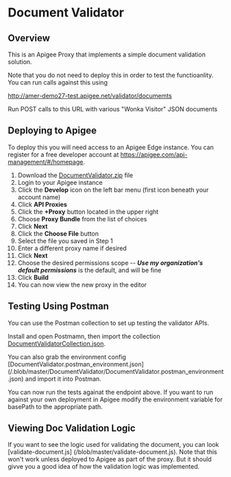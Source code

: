# Document Validator

## Overview

This is an Apigee Proxy that implements a simple document validation solution.

Note that you do not need to deploy this in order to test the functioanlity. You can run calls against this using

http://amer-demo27-test.apigee.net/validator/documemts

Run POST calls to this URL with various "Wonka Visitor" JSON documents

## Deploying to Apigee

To deploy this you will need access to an Apigee Edge instance. You can register for a free developer account
at https://apigee.com/api-management/#/homepage.

1. Download the [DocumentValidator.zip](/blob/master/documentvalidator_rev1_2018_12_14.zip) file
2. Login to your Apigee instance
3. Click the **Develop** icon on the left bar menu (first icon beneath your account name)
4. Click **API Proxies**
5. Click the **+Proxy** button located in the upper right
6. Choose **Proxy Bundle** from the list of choices
7. Click **Next**
8. Click the **Choose File** button
9. Select the file you saved in Step 1
10. Enter a different proxy name if desired
11. Click **Next**
12. Choose the desired permissions scope -- ***Use my organization's default permissions*** is the default, and will be fine
13. Click **Build**
14. You can now view the new proxy in the editor

## Testing Using Postman

You can use the Postman collection to set up testing the validator APIs. 

Install and open Postmamn, then import the collection [DocumentValidatorCollection.json](/blob/master/DocumentValidator.json).

You can also grab the environment config [DocumentValidator.postman_environment.json] (/.blob/master/DocumentValidator/DocumentValidator.postman_environment.json) and import it into Postman.

You can now run the tests againat the endpoint above. If you want to run against your own deployment in Apigee modify the environment variable for basePath to the appropriate path.

## Viewing Doc Validation Logic

If you want to see the logic used for validating the document, you can look [validate-document.js] (/blob/master/validate-document.js). Note that this won't work unless deployed to Apigee as part of the proxy. But it should givve you a good idea of how the validation logic was implemented.
